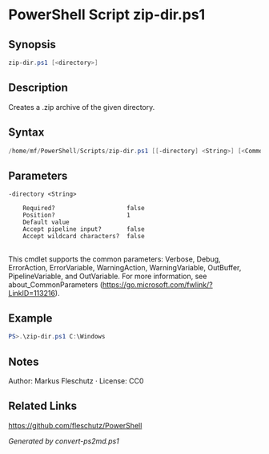 # PowerShell Script zip-dir.ps1

## Synopsis
```powershell
zip-dir.ps1 [<directory>]
```

## Description
Creates a .zip archive of the given directory.

## Syntax
```powershell
/home/mf/PowerShell/Scripts/zip-dir.ps1 [[-directory] <String>] [<CommonParameters>]
```

## Parameters

```
-directory <String>
    
    Required?                    false
    Position?                    1
    Default value                
    Accept pipeline input?       false
    Accept wildcard characters?  false
```
## <CommonParameters>
This cmdlet supports the common parameters: Verbose, Debug, ErrorAction, ErrorVariable, WarningAction, WarningVariable, OutBuffer, PipelineVariable, and OutVariable. For more information, see about_CommonParameters (https://go.microsoft.com/fwlink/?LinkID=113216).

## Example
```powershell
PS>.\zip-dir.ps1 C:\Windows
```


## Notes
Author: Markus Fleschutz · License: CC0

## Related Links
https://github.com/fleschutz/PowerShell

*Generated by convert-ps2md.ps1*
